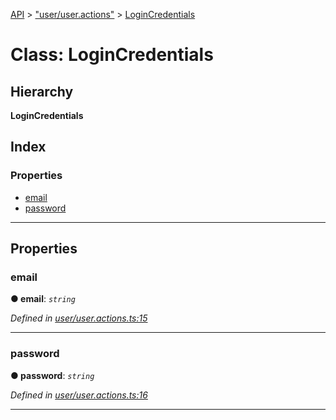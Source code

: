 [API](../README.md) > ["user/user.actions"](../modules/_user_user_actions_.md) > [LoginCredentials](../classes/_user_user_actions_.logincredentials.md)

# Class: LoginCredentials

## Hierarchy

**LoginCredentials**

## Index

### Properties

* [email](_user_user_actions_.logincredentials.md#email)
* [password](_user_user_actions_.logincredentials.md#password)

---

## Properties

<a id="email"></a>

###  email

**● email**: *`string`*

*Defined in [user/user.actions.ts:15](https://github.com/authumn/authumn-angular/blob/93ce399/projects/authumn-angular/src/user/user.actions.ts#L15)*

___
<a id="password"></a>

###  password

**● password**: *`string`*

*Defined in [user/user.actions.ts:16](https://github.com/authumn/authumn-angular/blob/93ce399/projects/authumn-angular/src/user/user.actions.ts#L16)*

___

